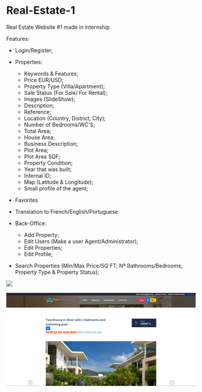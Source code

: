 # Real-Estate-1
Real Estate Website #1 made in internship.

Features:
  - Login/Register;
  - Properties:
    - Keywords & Features;
    - Price EUR/USD;
    - Property Type (Villa/Apartment);
    - Sale Status (For Sale/ For Rental);
    - Images (SlideShow);
    - Description;
    - Reference;
    - Location (Country, District, City);
    - Number of Bedrooms/WC'S;
    - Total Area;
    - House Area;
    - Business Description;
    - Plot Area;
    - Plot Area SQF;
    - Property Condition;
    - Year that was built;
    - Internal ID;
    - Map (Latitude & Longitude);
    - Small profile of the agent;
    
  - Favorites
  - Translation to French/English/Portuguese
  - Back-Office:
    - Add Property;
    - Edit Users (Make a user Agent/Administrator);
    - Edit Properties;
    - Edit Profile;
    
  - Search Properties (Min/Max Price/SQ FT; Nª Bathrooms/Bedrooms; Property Type & Property Status);
  
  ![](https://thumb.gyazo.com/thumb/800_w/eyJ0eXAiOiJKV1QiLCJhbGciOiJIUzI1NiJ9.eyJpbWciOiJfNmJlMTcwNmYwZGVhNzY4YjY2NmZmNmYwNTI5MWE2MDUifQ.vK95l_X5AdsPd99-5bGIjdXXpQgtmpWEae6gFF7-hLw-gif.gif)

  
  ![alt text](https://github.com/bakill3/Real-Estate-1/blob/master/real.png)

  
  
  
